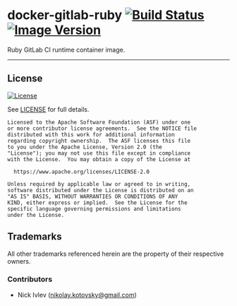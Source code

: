 # docker-gitlab-ruby [![Build Status](https://travis-ci.org/plasmops/docker-gitlab-ruby.svg?branch=master)](https://travis-ci.org/plasmops/docker-gitlab-ruby) [![Image Version](https://images.microbadger.com/badges/version/plasmops/gitlab-ruby.svg)](https://microbadger.com/images/plasmops/gitlab-ruby)

Ruby GitLab CI runtime container image.

---

## License 

[![License](https://img.shields.io/badge/License-Apache%202.0-blue.svg)](https://opensource.org/licenses/Apache-2.0) 

See [LICENSE](http://www.apache.org/licenses/LICENSE-2.0.txt) for full details.

    Licensed to the Apache Software Foundation (ASF) under one
    or more contributor license agreements.  See the NOTICE file
    distributed with this work for additional information
    regarding copyright ownership.  The ASF licenses this file
    to you under the Apache License, Version 2.0 (the
    "License"); you may not use this file except in compliance
    with the License.  You may obtain a copy of the License at

      https://www.apache.org/licenses/LICENSE-2.0

    Unless required by applicable law or agreed to in writing,
    software distributed under the License is distributed on an
    "AS IS" BASIS, WITHOUT WARRANTIES OR CONDITIONS OF ANY
    KIND, either express or implied.  See the License for the
    specific language governing permissions and limitations
    under the License.


## Trademarks

All other trademarks referenced herein are the property of their respective owners.


### Contributors

  * Nick Ivlev (<nikolay.kotovsky@gmail.com>)
